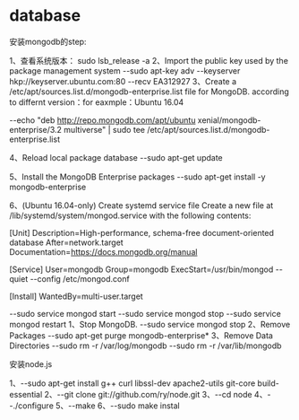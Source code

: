 # database
安装mongodb的step:

1、查看系统版本：   sudo lsb_release -a
2、Import the public key used by the package management system
--sudo apt-key adv --keyserver hkp://keyserver.ubuntu.com:80 --recv EA312927
3、Create a /etc/apt/sources.list.d/mongodb-enterprise.list file for MongoDB.
according to differnt version：for eaxmple：Ubuntu 16.04


--echo "deb http://repo.mongodb.com/apt/ubuntu xenial/mongodb-enterprise/3.2 multiverse" | sudo tee /etc/apt/sources.list.d/mongodb-enterprise.list

4、Reload local package database
--sudo apt-get update

5、Install the MongoDB Enterprise packages
--sudo apt-get install -y mongodb-enterprise

6、(Ubuntu 16.04-only) Create systemd service file
Create a new file at /lib/systemd/system/mongod.service with the following contents:

[Unit]
Description=High-performance, schema-free document-oriented database
After=network.target
Documentation=https://docs.mongodb.org/manual

[Service]
User=mongodb
Group=mongodb
ExecStart=/usr/bin/mongod --quiet --config /etc/mongod.conf

[Install]
WantedBy=multi-user.target


<install over>

<start service>
--sudo service mongod start

<stop service>
--sudo service mongod stop

<restart service>
--sudo service mongod restart


<uninstall>
1、Stop MongoDB.
--sudo service mongod stop
2、Remove Packages
--sudo apt-get purge mongodb-enterprise*
3、Remove Data Directories
--sudo rm -r /var/log/mongodb
--sudo rm -r /var/lib/mongodb


安装node.js

1、--sudo apt-get install g++ curl libssl-dev apache2-utils git-core build-essential
2、--git clone git://github.com/ry/node.git
3、--cd node
4、--./configure
5、--make
6、--sudo make instal
